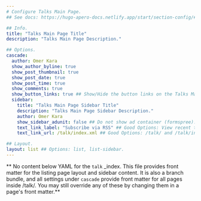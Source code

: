 ```yaml
---
# Configure Talks Main Page.
## See docs: https://hugo-apero-docs.netlify.app/start/section-config/#lists-of-pages

## Info.
title: "Talks Main Page Title"
description: "Talks Main Page Description."

## Options.
cascade:
  author: Omer Kara
  show_author_byline: true
  show_post_thumbnail: true
  show_post_date: true
  show_post_time: true
  show_comments: true
  show_button_links: true ## Show/Hide the button links on the Talks Main Page.
  sidebar:
    title: "Talks Main Page Sidebar Title"
    description: "Talks Main Page Sidebar Description."
    author: Omer Kara
    show_sidebar_adunit: false ## Do not show ad container (formspree).
    text_link_label: "Subscribe via RSS" ## Good Options: View recent talks and Subscribe via RSS.
    text_link_url: /talk/index.xml ## Good Options: /talk/ and /talk/index.xml.

## Layout.
layout: list ## Options: list, list-sidebar.
---
```


** No content below YAML for the `talk` _index. This file provides front matter for the listing page layout and sidebar content. It is also a branch bundle, and all settings under `cascade` provide front matter for all pages inside /talk/. You may still override any of these by changing them in a page's front matter.**
